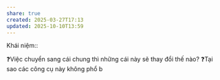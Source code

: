 ```yaml
---
share: true
created: 2025-03-27T17:13
updated: 2025-10-10T13:59
---
```

Khái niệm:: 

❓Việc chuyển sang cái chung thì những cái này sẽ thay đổi thế nào?
❓Tại sao các công cụ này không phổ b